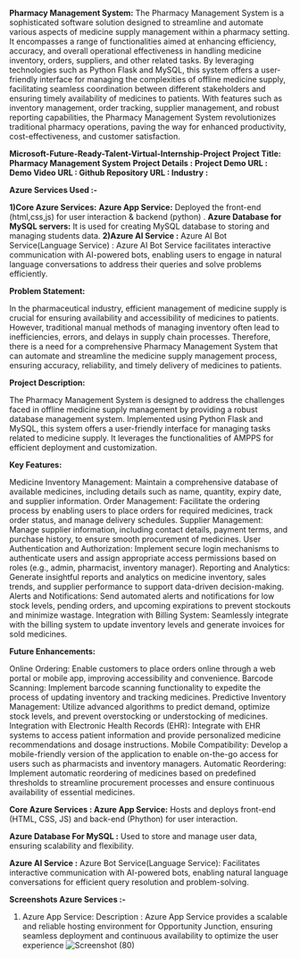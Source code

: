 
**Pharmacy Management System:**
The Pharmacy Management System is a sophisticated software solution designed to streamline and automate various aspects of medicine supply management within a pharmacy setting. It encompasses a range of functionalities aimed at enhancing efficiency, accuracy, and overall operational effectiveness in handling medicine inventory, orders, suppliers, and other related tasks. By leveraging technologies such as Python Flask and MySQL, this system offers a user-friendly interface for managing the complexities of offline medicine supply, facilitating seamless coordination between different stakeholders and ensuring timely availability of medicines to patients. With features such as inventory management, order tracking, supplier management, and robust reporting capabilities, the Pharmacy Management System revolutionizes traditional pharmacy operations, paving the way for enhanced productivity, cost-effectiveness, and customer satisfaction.

**Microsoft-Future-Ready-Talent-Virtual-Internship-Project**
**Project Title: Pharmacy Management System**
**Project Details :**
**Project Demo URL :**
**Demo Video URL : 
Github Repository URL : 
Industry :**

**Azure Services Used :-**

**1)Core Azure Services:**
**Azure App Service:** Deployed the front-end (html,css,js) for user interaction & backend (python) .
**Azure Database for MySQL servers:** It is used for creating MySQL database to storing and managing students data.
**2)Azure AI Service :**
Azure AI Bot Service(Language Service) : Azure AI Bot Service facilitates interactive communication with AI-powered bots, enabling users to engage in natural language conversations to address their queries and solve problems efficiently.

**Problem Statement:**

In the pharmaceutical industry, efficient management of medicine supply is crucial for ensuring availability and accessibility of medicines to patients. However, traditional manual methods of managing inventory often lead to inefficiencies, errors, and delays in supply chain processes. Therefore, there is a need for a comprehensive Pharmacy Management System that can automate and streamline the medicine supply management process, ensuring accuracy, reliability, and timely delivery of medicines to patients.

**Project Description:**

The Pharmacy Management System is designed to address the challenges faced in offline medicine supply management by providing a robust database management system. Implemented using Python Flask and MySQL, this system offers a user-friendly interface for managing tasks related to medicine supply. It leverages the functionalities of AMPPS for efficient deployment and customization.

**Key Features:**

Medicine Inventory Management: Maintain a comprehensive database of available medicines, including details such as name, quantity, expiry date, and supplier information.
Order Management: Facilitate the ordering process by enabling users to place orders for required medicines, track order status, and manage delivery schedules.
Supplier Management: Manage supplier information, including contact details, payment terms, and purchase history, to ensure smooth procurement of medicines.
User Authentication and Authorization: Implement secure login mechanisms to authenticate users and assign appropriate access permissions based on roles (e.g., admin, pharmacist, inventory manager).
Reporting and Analytics: Generate insightful reports and analytics on medicine inventory, sales trends, and supplier performance to support data-driven decision-making.
Alerts and Notifications: Send automated alerts and notifications for low stock levels, pending orders, and upcoming expirations to prevent stockouts and minimize wastage.
Integration with Billing System: Seamlessly integrate with the billing system to update inventory levels and generate invoices for sold medicines.

**Future Enhancements:**

Online Ordering: Enable customers to place orders online through a web portal or mobile app, improving accessibility and convenience.
Barcode Scanning: Implement barcode scanning functionality to expedite the process of updating inventory and tracking medicines.
Predictive Inventory Management: Utilize advanced algorithms to predict demand, optimize stock levels, and prevent overstocking or understocking of medicines.
Integration with Electronic Health Records (EHR): Integrate with EHR systems to access patient information and provide personalized medicine recommendations and dosage instructions.
Mobile Compatibility: Develop a mobile-friendly version of the application to enable on-the-go access for users such as pharmacists and inventory managers.
Automatic Reordering: Implement automatic reordering of medicines based on predefined thresholds to streamline procurement processes and ensure continuous availability of essential medicines.

**Core Azure Services :
Azure App Service:**
Hosts and deploys front-end (HTML, CSS, JS) and back-end (Phython) for user interaction.

**Azure Database For MySQL :**
Used to store and manage user data, ensuring scalability and flexibility.

**Azure AI Service :**
Azure Bot Service(Language Service):
Facilitates interactive communication with AI-powered bots, enabling natural language conversations for efficient query resolution and problem-solving.

**Screenshots
Azure Services :-**
1) Azure App Service:
Description : Azure App Service provides a scalable and reliable hosting environment for Opportunity Junction, ensuring seamless deployment and continuous availability to optimize the user experience
![Screenshot (80)](https://github.com/rachelliBhavana/Pharmacy-Supply-Management-System/assets/86688714/c505e158-1443-46dd-a17a-78a9575fa0ff)

